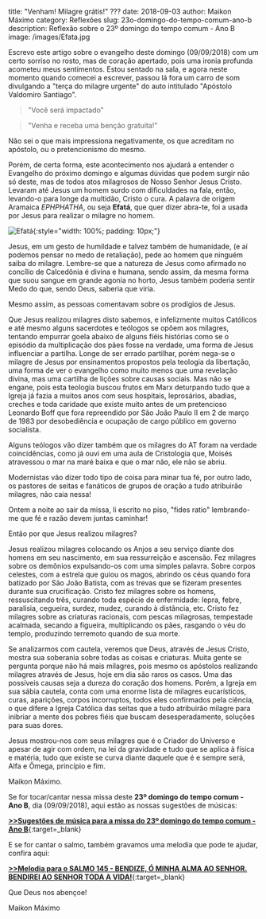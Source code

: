 title: "Venham! Milagre grátis!" ???
date: 2018-09-03
author: Maikon Máximo
category: Reflexões
slug: 23o-domingo-do-tempo-comum-ano-b
description: Reflexão sobre o 23º domingo do tempo comum - Ano B
image: /images/Efata.jpg

Escrevo este artigo sobre o evangelho deste domingo (09/09/2018) com um certo sorriso no rosto, mas de coração apertado, pois uma ironia profunda acometeu meus sentimentos. Estou sentado na sala, e agora neste momento quando comecei a escrever, passou lá fora um carro de som divulgando a "terça do milagre urgente" do auto intitulado "Apóstolo Valdomiro Santiago". 

>"Você será impactado"

>"Venha e receba uma benção gratuita!" 

Não sei o que mais impressiona negativamente, os que acreditam no  apóstolo, ou o pretencionismo do mesmo.  

Porém, de certa forma, este acontecimento nos ajudará a entender o Evangelho do próximo domingo e algumas dúvidas que podem surgir não só deste, mas de todos atos milagrosos de Nosso Senhor Jesus Cristo. 
Levaram até Jesus um homem surdo com dificuldades na fala, então, levando-o para longe da multidão, Cristo o cura. 
A palavra de origem Aramaica 
_EPHPHATHA_, ou seja **Efatá**, que quer dizer abra-te, foi a usada por Jesus para realizar o milagre no homem.

![Efatá](/images/Efata.jpg){:style="width: 100%; padding: 10px;"}

Jesus, em um gesto de humildade e talvez também de humanidade, (e aí podemos pensar no medo de retaliação), pede ao homem que ninguém saiba do milagre. Lembre-se que a natureza de Jesus como afirmado no concílio de Calcedônia é divina e humana, sendo assim, da mesma forma que suou sangue em grande agonia no horto, Jesus também poderia sentir Medo do que, sendo Deus, saberia que viria.

Mesmo assim, as pessoas comentavam sobre os prodígios de Jesus. 

Que Jesus realizou milagres disto sabemos, e infelizmente muitos Católicos e até mesmo alguns sacerdotes e teólogos se opõem aos milagres, tentando empurrar goela abaixo de alguns fiéis histórias como se o episódio da multiplicação dos pães fosse na verdade, uma forma de Jesus influenciar a partilha. Longe de ser errado partilhar, porém nega-se o milagre de Jesus por ensinamentos propostos pela teologia da libertação, uma forma de ver o evangelho como muito menos que uma revelação divina, mas uma cartilha de lições sobre causas sociais. Mas não se engane, pois esta teologia buscou frutos em Marx deturpando tudo que a Igreja já fazia a muitos anos com seus hospitais, leprosários, abadias, creches e toda caridade que existe muito antes de um pretencioso Leonardo Boff que fora repreendido por São João Paulo II em 2 de março de 1983 por desobediência e ocupação de cargo público em governo socialista.

Alguns teólogos vão dizer também que os milagres do AT foram na verdade coincidências, como já ouvi em uma aula de Cristologia que, Moisés atravessou o mar na maré baixa e que o mar não, ele não se abriu.

Modernistas vão dizer todo tipo de coisa para minar tua fé, por outro lado, os pastores de seitas e fanáticos de grupos de oração a tudo atribuirão milagres, não caia nessa!

Ontem a noite ao sair da missa, li escrito no piso, "fides ratio" lembrando-me que fé e razão devem juntas caminhar! 

Então por que Jesus realizou milagres? 

Jesus realizou milagres colocando os Anjos a seu serviço diante dos homens em seu nascimento, em sua ressurreição e ascensão. Fez milagres sobre os demônios expulsando-os com uma simples palavra. Sobre corpos celestes, com a estrela que guiou os magos, abrindo os céus quando fora batizado por São João Batista, com as trevas que se fizeram presentes durante sua crucificação. Cristo fez milagres sobre os homens, ressuscitando três, curando toda espécie de enfermidade: lepra, febre, paralisia, cegueira, surdez, mudez, curando à distância, etc. Cristo fez milagres sobre as criaturas racionais, com pescas milagrosas, tempestade acalmada, secando a figueira, multiplicando os pães, rasgando o véu do templo, produzindo terremoto quando de sua morte.

Se analizarmos com cautela, veremos que Deus, através de Jesus Cristo, mostra sua soberania sobre todas as coisas e criaturas. Muita gente se pergunta porque não há mais milagres, pois mesmo os apóstolos realizando milagres através de Jesus, hoje em dia são raros os casos. 
Uma das possíveis causas seja a dureza do coração dos homens. Porém, a Igreja em sua sábia cautela, conta com uma enorme lista de milagres eucarísticos, curas, aparições, corpos incorruptos, todos eles confirmados pela ciência, o que difere a Igreja Católica das seitas que a tudo atribuirão milagre para inibriar a mente dos pobres fiéis que buscam desesperadamente, soluções para suas dores. 

Jesus mostrou-nos com seus milagres que é o Criador do Universo e apesar de agir com ordem, na lei da gravidade e tudo que se aplica à física e matéria, tudo que existe se curva diante daquele que é e sempre será, Alfa e Ômega, princípio e fim. 

Maikon Máximo.

Se for tocar/cantar nessa missa deste **23º domingo do tempo comum - Ano B**, dia (09/09/2018),
aqui estão as nossas sugestões de músicas:

[**>>Sugestões de música para a missa do 23º domingo do tempo comum - Ano B**](https://musicasparamissa.com.br/sugestoes-para/23o-domingo-do-tempo-comum-ano-b/){:target=\_blank}

E se for cantar o salmo, também gravamos uma melodia que pode te ajudar, confira aqui:

[**>>Melodia para o SALMO 145 - BENDIZE, Ó MINHA ALMA AO SENHOR. BENDIREI AO SENHOR TODA A VIDA!**](https://musicasparamissa.com.br/musica/salmo-145-bendize-o-minha-alma-ao-senhor-bendirei-ao-senhor-toda-a-vida/){:target=\_blank}

Que Deus nos abençoe!

Maikon Máximo
